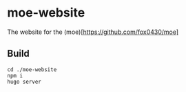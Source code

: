 # moe-website
The website for the (moe)[https://github.com/fox0430/moe]

## Build

```
cd ./moe-website
npm i
hugo server
```
